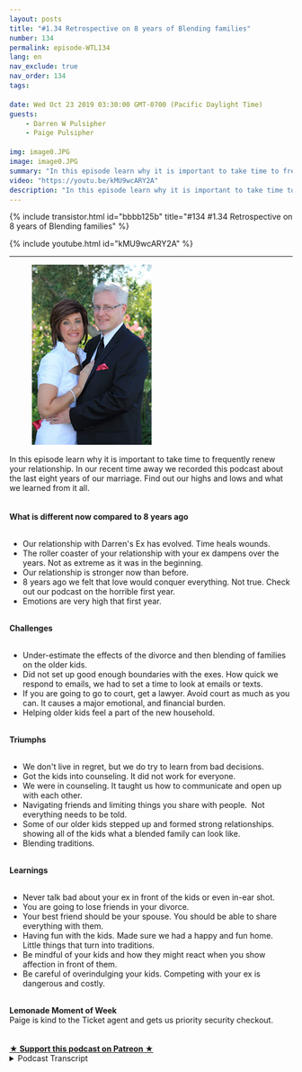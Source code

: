 ```yaml
---
layout: posts
title: "#1.34 Retrospective on 8 years of Blending families"
number: 134
permalink: episode-WTL134
lang: en
nav_exclude: true
nav_order: 134
tags:

date: Wed Oct 23 2019 03:30:00 GMT-0700 (Pacific Daylight Time)
guests:
    - Darren W Pulsipher
    - Paige Pulsipher

img: image0.JPG
image: image0.JPG
summary: "In this episode learn why it is important to take time to frequently renew your relationship. In our recent time away we recorded this podcast about the last eight years of our marriage. Find out our highs and lows and what we learned from it all."
video: "https://youtu.be/kMU9wcARY2A"
description: "In this episode learn why it is important to take time to frequently renew your relationship. In our recent time away we recorded this podcast about the last eight years of our marriage. Find out our highs and lows and what we learned from it all."
---
```


<div>
{% include transistor.html id="bbbb125b" title="#134 #1.34 Retrospective on 8 years of Blending families" %}

{% include youtube.html id="kMU9wcARY2A" %}
</div>

---

<html><head></head><body><div><figure data-trix-attachment="{&quot;contentType&quot;:&quot;image&quot;,&quot;height&quot;:320,&quot;url&quot;:&quot;https://1.bp.blogspot.com/-oRhZ2mdIK_s/XbAtBylltII/AAAAAAAFGF0/-hEK_5ePyT0873g9VErMFOUf6nV76Og6QCNcBGAsYHQ/s320/IMG_0970.JPG&quot;,&quot;width&quot;:213}" data-trix-content-type="image" class="attachment attachment--preview"><img src="./image0.JPG" width="213" height="320"><figcaption class="attachment__caption"></figcaption></figure></div><div>In this episode learn why it is important to take time to frequently renew your relationship. In our recent time away we recorded this podcast about the last eight years of our marriage. Find out our highs and lows and what we learned from it all.</div><div><br></div><div><strong><br>What is different now compared to 8 years ago<br></strong><br></div><ul><li>Our relationship with Darren's Ex has evolved. Time heals wounds.</li><li>The roller coaster of your relationship with your ex dampens over the years. Not as extreme as it was in the beginning.&nbsp;</li><li>Our relationship is stronger now than before.</li><li>8 years ago we felt that love would conquer everything. Not true. Check out our podcast on the horrible first year.</li><li>Emotions are very high that first year.</li></ul><div><strong><br>Challenges<br></strong><br></div><ul><li>Under-estimate the effects of the divorce and then blending of families on the older kids.</li><li>Did not set up good enough boundaries with the exes. How quick we respond to emails, we had to set a time to look at emails or texts.</li><li>If you are going to go to court, get a lawyer. Avoid court as much as you can. It causes a major emotional, and financial burden.</li><li>Helping older kids feel a part of the new household.&nbsp;</li></ul><div><strong><br>Triumphs<br></strong><br></div><ul><li>We don't live in regret, but we do try to learn from bad decisions.</li><li>Got the kids into counseling. It did not work for everyone.</li><li>We were in counseling. It taught us how to communicate and open up with each other.</li><li>Navigating friends and limiting things you share with people.&nbsp; Not everything needs to be told.</li><li>Some of our older kids stepped up and formed strong relationships. showing all of the kids what a blended family can look like.</li><li>Blending traditions.</li></ul><div><strong><br>Learnings<br></strong><br></div><ul><li>Never talk bad about your ex in front of the kids or even in-ear shot.</li><li>You are going to lose friends in your divorce.</li><li>Your best friend should be your spouse. You should be able to share everything with them.</li><li>Having fun with the kids. Made sure we had a happy and fun home. Little things that turn into traditions.&nbsp;</li><li>Be mindful of your kids and how they might react when you show affection in front of them.</li><li>Be careful of overindulging your kids. Competing with your ex is dangerous and costly.</li></ul><div><strong><br>Lemonade Moment of Week</strong></div><div>Paige is kind to the Ticket agent and gets us priority security checkout.</div><div><br><br></div>
<strong>
  <a href="https://www.patreon.com/wheresthelemonade" target="_donate" rel="payment" title="★ Support this podcast on Patreon ★">★ Support this podcast on Patreon ★</a>
</strong></body></html>

<details>
<summary> Podcast Transcript </summary>

<p></p>

</details>

